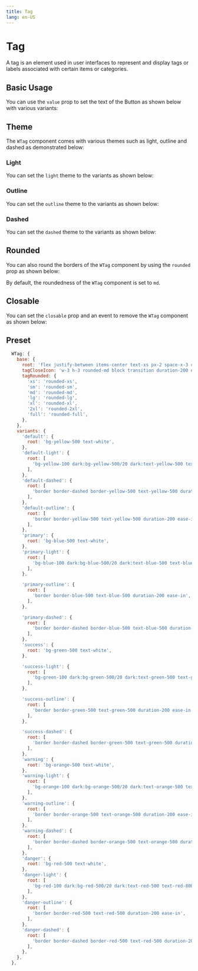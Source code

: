 ```yaml
---
title: Tag
lang: en-US
---
```


# Tag

A tag is an element used in user interfaces to represent and display tags or labels associated with certain items or categories.

## Basic Usage

You can use the `value` prop to set the text of the Button as shown below with various variants:

<demo src="../../components/Tag/tagBasic.vue" />

## Theme

The `WTag` component comes with various themes such as light, outline and dashed as demonstrated below:

### Light

You can set the `light` theme to the variants as shown below:

<demo src="../../components/Tag/tagLight.vue" />

### Outline

You can set the `outline` theme to the variants as shown below:

<demo src="../../components/Tag/tagOutline.vue" />

### Dashed

You can set the `dashed` theme to the variants as shown below:

<demo src="../../components/Tag/tagDashed.vue" />

## Rounded

You can also round the borders of the `WTag` component by using the `rounded` prop as shown below:

<demo src="../../components/Tag/tagRounded.vue" />

By default, the roundedness of the `WTag` component is set to `md`.

## Closable

You can set the `closable` prop and an event to remove the `WTag` component as shown below:

<demo src="../../components/Tag/tagClosable.vue" />

## Preset

```js
  WTag: {
    base: {
      root: 'flex justify-between items-center text-xs px-2 space-x-3 cursor-pointer py-1 text-white',
      tagCloseIcon: 'w-3 h-3 rounded-md block transition duration-200 ease-in',
      tagRounded: {
        'xs': 'rounded-xs',
        'sm': 'rounded-sm',
        'md': 'rounded-md',
        'lg': 'rounded-lg',
        'xl': 'rounded-xl',
        '2xl': 'rounded-2xl',
        'full': 'rounded-full',
      },
    },
    variants: {
      'default': {
        root: 'bg-yellow-500 text-white',
      },
      'default-light': {
        root: [
          'bg-yellow-100 dark:bg-yellow-500/20 dark:text-yellow-500 text-yellow-800 duration-200 ease-in',
        ],
      },
      'default-dashed': {
        root: [
          'border border-dashed border-yellow-500 text-yellow-500 duration-200 ease-in',
        ],
      },
      'default-outline': {
        root: [
          'border border-yellow-500 text-yellow-500 duration-200 ease-in',
        ],
      },
      'primary': {
        root: 'bg-blue-500 text-white',
      },
      'primary-light': {
        root: [
          'bg-blue-100 dark:bg-blue-500/20 dark:text-blue-500 text-blue-800 duration-200 ease-in',
        ],
      },

      'primary-outline': {
        root: [
          'border border-blue-500 text-blue-500 duration-200 ease-in',
        ],
      },

      'primary-dashed': {
        root: [
          'border border-dashed border-blue-500 text-blue-500 duration-200 ease-in',
        ],
      },
      'success': {
        root: 'bg-green-500 text-white',
      },

      'success-light': {
        root: [
          'bg-green-100 dark:bg-green-500/20 dark:text-green-500 text-green-800 duration-200 ease-in',
        ],
      },

      'success-outline': {
        root: [
          'border border-green-500 text-green-500 duration-200 ease-in',
        ],
      },

      'success-dashed': {
        root: [
          'border border-dashed border-green-500 text-green-500 duration-200 ease-in',
        ],
      },
      'warning': {
        root: 'bg-orange-500 text-white',
      },
      'warning-light': {
        root: [
          'bg-orange-100 dark:bg-orange-500/20 dark:text-orange-500 text-orange-800 duration-200 ease-in',
        ],
      },
      'warning-outline': {
        root: [
          'border border-orange-500 text-orange-500 duration-200 ease-in',
        ],
      },
      'warning-dashed': {
        root: [
          'border border-dashed border-orange-500 text-orange-500 duration-200 ease-in',
        ],
      },
      'danger': {
        root: 'bg-red-500 text-white',
      },
      'danger-light': {
        root: [
          'bg-red-100 dark:bg-red-500/20 dark:text-red-500 text-red-800 duration-200 ease-in',
        ],
      },
      'danger-outline': {
        root: [
          'border border-red-500 text-red-500 duration-200 ease-in',
        ],
      },
      'danger-dashed': {
        root: [
          'border border-dashed border-red-500 text-red-500 duration-200 ease-in',
        ],
      },
    },
  },
```

